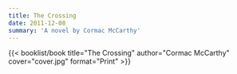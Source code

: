 ```yaml
---
title: The Crossing
date: 2011-12-08
summary: 'A novel by Cormac McCarthy'
---
```


{{< booklist/book
title="The Crossing"
author="Cormac McCarthy"
cover="cover.jpg"
format="Print" >}}
